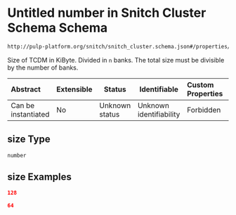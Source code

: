 # Untitled number in Snitch Cluster Schema Schema

```txt
http://pulp-platform.org/snitch/snitch_cluster.schema.json#/properties/tcdm/properties/size
```

Size of TCDM in KiByte. Divided in `n` banks. The total size must be divisible by the number of banks.


| Abstract            | Extensible | Status         | Identifiable            | Custom Properties | Additional Properties | Access Restrictions | Defined In                                                                        |
| :------------------ | ---------- | -------------- | ----------------------- | :---------------- | --------------------- | ------------------- | --------------------------------------------------------------------------------- |
| Can be instantiated | No         | Unknown status | Unknown identifiability | Forbidden         | Allowed               | none                | [snitch_cluster.schema.json\*](snitch_cluster.schema.json "open original schema") |

## size Type

`number`

## size Examples

```json
128
```

```json
64
```
